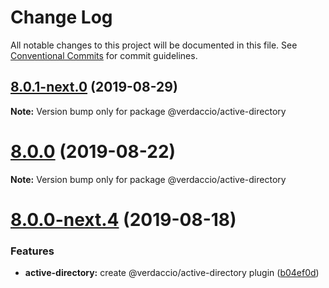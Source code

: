 # Change Log

All notable changes to this project will be documented in this file.
See [Conventional Commits](https://conventionalcommits.org) for commit guidelines.

## [8.0.1-next.0](https://github.com/verdaccio/monorepo/compare/v8.0.0...v8.0.1-next.0) (2019-08-29)

**Note:** Version bump only for package @verdaccio/active-directory





# [8.0.0](https://github.com/verdaccio/monorepo/compare/v8.0.0-next.4...v8.0.0) (2019-08-22)

**Note:** Version bump only for package @verdaccio/active-directory





# [8.0.0-next.4](https://github.com/verdaccio/monorepo/compare/v8.0.0-next.3...v8.0.0-next.4) (2019-08-18)


### Features

* **active-directory:** create @verdaccio/active-directory plugin ([b04ef0d](https://github.com/verdaccio/monorepo/commit/b04ef0d))
